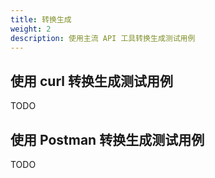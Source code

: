 ```yaml
---
title: 转换生成
weight: 2
description: 使用主流 API 工具转换生成测试用例
---
```


## 使用 curl 转换生成测试用例

TODO

## 使用 Postman 转换生成测试用例

TODO
